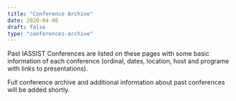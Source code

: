 ```yaml
---
title: "Conference Archive"
date: 2020-04-06
draft: false
type: "conferences-archive"
---
```

Past IASSIST Conferences are listed on these pages with some basic information of each conference (ordinal, dates, location, host and programe with links to presentations). 

Full conference archive and additional information about past conferences will be added shortly. 